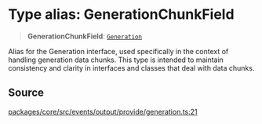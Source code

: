 # Type alias: GenerationChunkField

> **GenerationChunkField**: [`Generation`](../interfaces/Generation.md)

Alias for the Generation interface, used specifically in the context of handling generation data chunks.
This type is intended to maintain consistency and clarity in interfaces and classes that deal with data chunks.

## Source

[packages/core/src/events/output/provide/generation.ts:21](https://github.com/VictorS67/encre/blob/c09849eb59af073bf23be826a912f2ba4f635f93/packages/core/src/events/output/provide/generation.ts#L21)
